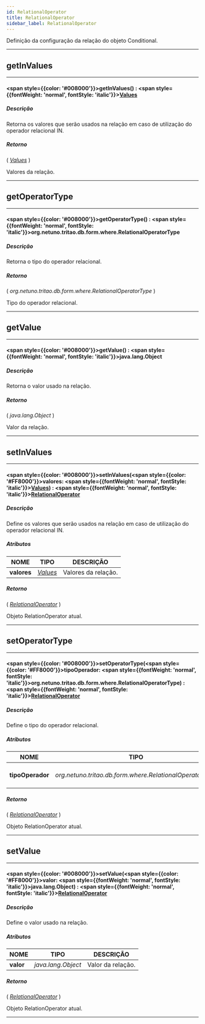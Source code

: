 ```yaml
---
id: RelationalOperator
title: RelationalOperator
sidebar_label: RelationalOperator
---
```


Definição da configuração da relação do objeto Conditional.

---

## getInValues

---

#### <span style={{color: '#008000'}}>getInValues</span>() : <span style={{fontWeight: 'normal', fontStyle: 'italic'}}>[Values](/docs/library/objects/Values)</span>
##### Descrição

Retorna os valores que serão usados na relação em caso de utilização do operador relacional IN.

##### Retorno

( _[Values](/docs/library/objects/Values)_ )

Valores da relação.

---

## getOperatorType

---

#### <span style={{color: '#008000'}}>getOperatorType</span>() : <span style={{fontWeight: 'normal', fontStyle: 'italic'}}>org.netuno.tritao.db.form.where.RelationalOperatorType</span>
##### Descrição

Retorna o tipo do operador relacional.

##### Retorno

( _org.netuno.tritao.db.form.where.RelationalOperatorType_ )

Tipo do operador relacional.

---

## getValue

---

#### <span style={{color: '#008000'}}>getValue</span>() : <span style={{fontWeight: 'normal', fontStyle: 'italic'}}>java.lang.Object</span>
##### Descrição

Retorna o valor usado na relação.

##### Retorno

( _java.lang.Object_ )

Valor da relação.

---

## setInValues

---

#### <span style={{color: '#008000'}}>setInValues</span>(<span style={{color: '#FF8000'}}>valores</span>: <span style={{fontWeight: 'normal', fontStyle: 'italic'}}>[Values](/docs/library/objects/Values)</span>) : <span style={{fontWeight: 'normal', fontStyle: 'italic'}}>[RelationalOperator](/docs/library/objects/RelationalOperator)</span>
##### Descrição

Define os valores que serão usados na relação em caso de utilização do operador relacional IN.

##### Atributos

| NOME | TIPO | DESCRIÇÃO |
|---|---|---|
| **valores** | _[Values](/docs/library/objects/Values)_ | Valores da relação. |

##### Retorno

( _[RelationalOperator](/docs/library/objects/RelationalOperator)_ )

Objeto RelationOperator atual.

---

## setOperatorType

---

#### <span style={{color: '#008000'}}>setOperatorType</span>(<span style={{color: '#FF8000'}}>tipoOperador</span>: <span style={{fontWeight: 'normal', fontStyle: 'italic'}}>org.netuno.tritao.db.form.where.RelationalOperatorType</span>) : <span style={{fontWeight: 'normal', fontStyle: 'italic'}}>[RelationalOperator](/docs/library/objects/RelationalOperator)</span>
##### Descrição

Define o tipo do operador relacional.

##### Atributos

| NOME | TIPO | DESCRIÇÃO |
|---|---|---|
| **tipoOperador** | _org.netuno.tritao.db.form.where.RelationalOperatorType_ | tipo do operador relacional. |

##### Retorno

( _[RelationalOperator](/docs/library/objects/RelationalOperator)_ )

Objeto RelationOperator atual.

---

## setValue

---

#### <span style={{color: '#008000'}}>setValue</span>(<span style={{color: '#FF8000'}}>valor</span>: <span style={{fontWeight: 'normal', fontStyle: 'italic'}}>java.lang.Object</span>) : <span style={{fontWeight: 'normal', fontStyle: 'italic'}}>[RelationalOperator](/docs/library/objects/RelationalOperator)</span>
##### Descrição

Define o valor usado na relação.

##### Atributos

| NOME | TIPO | DESCRIÇÃO |
|---|---|---|
| **valor** | _java.lang.Object_ | Valor da relação. |

##### Retorno

( _[RelationalOperator](/docs/library/objects/RelationalOperator)_ )

Objeto RelationOperator atual.

---

